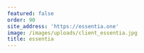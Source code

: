 ```yaml
---
featured: false
order: 90
site_address: 'https://essentia.one'
image: /images/uploads/client_essentia.jpg
title: essentia
---
```

